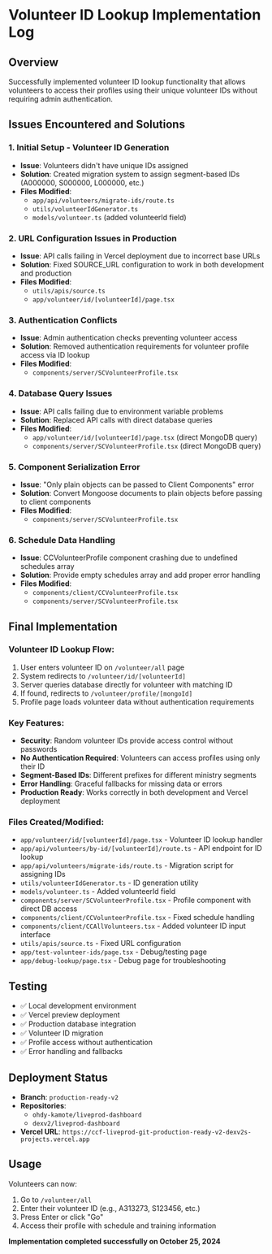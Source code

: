 # Volunteer ID Lookup Implementation Log

## Overview
Successfully implemented volunteer ID lookup functionality that allows volunteers to access their profiles using their unique volunteer IDs without requiring admin authentication.

## Issues Encountered and Solutions

### 1. **Initial Setup - Volunteer ID Generation**
- **Issue**: Volunteers didn't have unique IDs assigned
- **Solution**: Created migration system to assign segment-based IDs (A000000, S000000, L000000, etc.)
- **Files Modified**: 
  - `app/api/volunteers/migrate-ids/route.ts`
  - `utils/volunteerIdGenerator.ts`
  - `models/volunteer.ts` (added volunteerId field)

### 2. **URL Configuration Issues in Production**
- **Issue**: API calls failing in Vercel deployment due to incorrect base URLs
- **Solution**: Fixed SOURCE_URL configuration to work in both development and production
- **Files Modified**:
  - `utils/apis/source.ts`
  - `app/volunteer/id/[volunteerId]/page.tsx`

### 3. **Authentication Conflicts**
- **Issue**: Admin authentication checks preventing volunteer access
- **Solution**: Removed authentication requirements for volunteer profile access via ID lookup
- **Files Modified**:
  - `components/server/SCVolunteerProfile.tsx`

### 4. **Database Query Issues**
- **Issue**: API calls failing due to environment variable problems
- **Solution**: Replaced API calls with direct database queries
- **Files Modified**:
  - `app/volunteer/id/[volunteerId]/page.tsx` (direct MongoDB query)
  - `components/server/SCVolunteerProfile.tsx` (direct MongoDB query)

### 5. **Component Serialization Error**
- **Issue**: "Only plain objects can be passed to Client Components" error
- **Solution**: Convert Mongoose documents to plain objects before passing to client components
- **Files Modified**:
  - `components/server/SCVolunteerProfile.tsx`

### 6. **Schedule Data Handling**
- **Issue**: CCVolunteerProfile component crashing due to undefined schedules array
- **Solution**: Provide empty schedules array and add proper error handling
- **Files Modified**:
  - `components/client/CCVolunteerProfile.tsx`
  - `components/server/SCVolunteerProfile.tsx`

## Final Implementation

### Volunteer ID Lookup Flow:
1. User enters volunteer ID on `/volunteer/all` page
2. System redirects to `/volunteer/id/[volunteerId]`
3. Server queries database directly for volunteer with matching ID
4. If found, redirects to `/volunteer/profile/[mongoId]`
5. Profile page loads volunteer data without authentication requirements

### Key Features:
- **Security**: Random volunteer IDs provide access control without passwords
- **No Authentication Required**: Volunteers can access profiles using only their ID
- **Segment-Based IDs**: Different prefixes for different ministry segments
- **Error Handling**: Graceful fallbacks for missing data or errors
- **Production Ready**: Works correctly in both development and Vercel deployment

### Files Created/Modified:
- `app/volunteer/id/[volunteerId]/page.tsx` - Volunteer ID lookup handler
- `app/api/volunteers/by-id/[volunteerId]/route.ts` - API endpoint for ID lookup
- `app/api/volunteers/migrate-ids/route.ts` - Migration script for assigning IDs
- `utils/volunteerIdGenerator.ts` - ID generation utility
- `models/volunteer.ts` - Added volunteerId field
- `components/server/SCVolunteerProfile.tsx` - Profile component with direct DB access
- `components/client/CCVolunteerProfile.tsx` - Fixed schedule handling
- `components/client/CCAllVolunteers.tsx` - Added volunteer ID input interface
- `utils/apis/source.ts` - Fixed URL configuration
- `app/test-volunteer-ids/page.tsx` - Debug/testing page
- `app/debug-lookup/page.tsx` - Debug page for troubleshooting

## Testing
- ✅ Local development environment
- ✅ Vercel preview deployment
- ✅ Production database integration
- ✅ Volunteer ID migration
- ✅ Profile access without authentication
- ✅ Error handling and fallbacks

## Deployment Status
- **Branch**: `production-ready-v2`
- **Repositories**: 
  - `ohdy-kamote/liveprod-dashboard`
  - `dexv2/liveprod-dashboard`
- **Vercel URL**: `https://ccf-liveprod-git-production-ready-v2-dexv2s-projects.vercel.app`

## Usage
Volunteers can now:
1. Go to `/volunteer/all`
2. Enter their volunteer ID (e.g., A313273, S123456, etc.)
3. Press Enter or click "Go"
4. Access their profile with schedule and training information

**Implementation completed successfully on October 25, 2024**